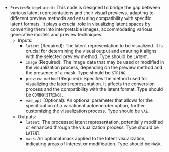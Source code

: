 - `PreviewBridgeLatent`: This node is designed to bridge the gap between various latent representations and their visual previews, adapting to different preview methods and ensuring compatibility with specific latent formats. It plays a crucial role in visualizing latent spaces by converting them into interpretable images, accommodating various generative models and preview techniques.
    - Inputs:
        - `latent` (Required): The latent representation to be visualized. It is crucial for determining the visual output and ensuring it aligns with the selected preview method. Type should be `LATENT`.
        - `image` (Required): The image data that may be used or modified in the visualization process, depending on the preview method and the presence of a mask. Type should be `STRING`.
        - `preview_method` (Required): Specifies the method used for visualizing the latent representation. It affects the conversion process and the compatibility with the latent format. Type should be `COMBO[STRING]`.
        - `vae_opt` (Optional): An optional parameter that allows for the specification of a variational autoencoder option, further customizing the visualization process. Type should be `VAE`.
    - Outputs:
        - `latent`: The processed latent representation, potentially modified or enhanced through the visualization process. Type should be `LATENT`.
        - `mask`: An optional mask applied to the latent visualization, indicating areas of interest or modification. Type should be `MASK`.
